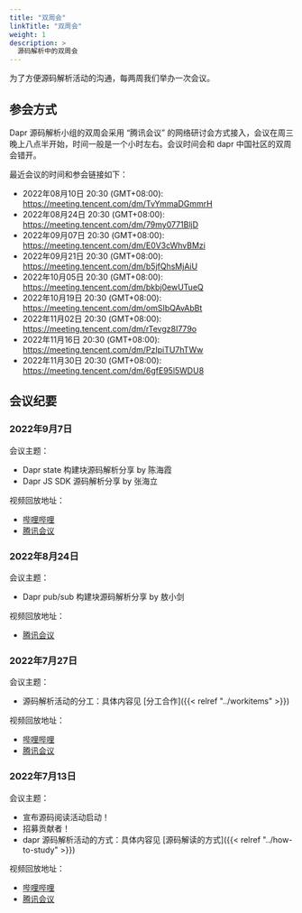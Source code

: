 ```yaml
---
title: "双周会"
linkTitle: "双周会"
weight: 1
description: >
  源码解析中的双周会
---
```


为了方便源码解析活动的沟通，每两周我们举办一次会议。

## 参会方式

Dapr 源码解析小组的双周会采用 “腾讯会议” 的网络研讨会方式接入，会议在周三晚上八点半开始，时间一般是一个小时左右。会议时间会和 dapr 中国社区的双周会错开。

最近会议的时间和参会链接如下：

- 2022年08月10日 20:30 (GMT+08:00): https://meeting.tencent.com/dm/TvYmmaDGmmrH
- 2022年08月24日 20:30 (GMT+08:00): https://meeting.tencent.com/dm/79my0771BljD
- 2022年09月07日 20:30 (GMT+08:00): https://meeting.tencent.com/dm/E0V3cWhvBMzi
- 2022年09月21日 20:30 (GMT+08:00): https://meeting.tencent.com/dm/b5jfQhsMjAiU
- 2022年10月05日 20:30 (GMT+08:00): https://meeting.tencent.com/dm/bkbj0ewUTueQ
- 2022年10月19日 20:30 (GMT+08:00): https://meeting.tencent.com/dm/omSIbQAvAbBt
- 2022年11月02日 20:30 (GMT+08:00): https://meeting.tencent.com/dm/rTevgz8I779o
- 2022年11月16日 20:30 (GMT+08:00): https://meeting.tencent.com/dm/PzIpiTU7hTWw
- 2022年11月30日 20:30 (GMT+08:00): https://meeting.tencent.com/dm/6gfE95l5WDU8

## 会议纪要

### 2022年9月7日

会议主题：

- Dapr state 构建块源码解析分享 by 陈海霞
- Dapr JS SDK 源码解析分享 by 张海立

视频回放地址：

- [哔哩哔哩](https://www.bilibili.com/video/BV1RP4y1d7Qs/) 
- [腾讯会议](https://meeting.tencent.com/v2/cloud-record/share?id=35bee94b-88ee-456e-920b-5c29f96b13eb&from=3)

### 2022年8月24日

会议主题：

- Dapr pub/sub 构建块源码解析分享 by 敖小剑

视频回放地址：

- [腾讯会议](https://meeting.tencent.com/user-center/shared-record-info?id=293b5a69-dcd4-4c82-b4a7-7fcd8f11dc06&from=3)

### 2022年7月27日

会议主题：

- 源码解析活动的分工：具体内容见 [分工合作]({{< relref "../workitems" >}}) 

视频回放地址：

- [哔哩哔哩](https://www.bilibili.com/video/BV1uY4y1P7JD/?vd_source=cd7bcc3fea404f307fadbb696b293c84) 
- [腾讯会议](https://meeting.tencent.com/v2/cloud-record/share?id=ecac916a-542b-411d-af1f-75cfed8bfd26&from=3)

### 2022年7月13日

会议主题：

- 宣布源码阅读活动启动！
- 招募贡献者！
- dapr 源码解析活动的方式：具体内容见 [源码解读的方式]({{< relref "../how-to-study" >}}) 

视频回放地址：

- [哔哩哔哩](https://www.bilibili.com/video/BV1ud4y1U71w?vd_source=cd7bcc3fea404f307fadbb696b293c84)
- [腾讯会议](https://meeting.tencent.com/v2/cloud-record/share?id=88cbde27-3115-4654-a3d5-41d711a7ca00&from=3)